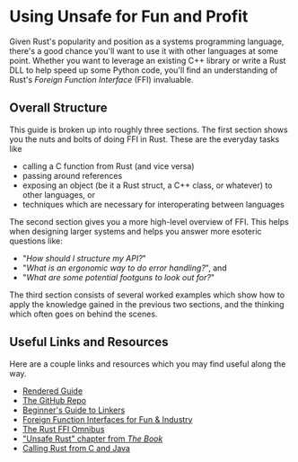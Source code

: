 # Using Unsafe for Fun and Profit

Given Rust's popularity and position as a systems programming language, there's
a good chance you'll want to use it with other languages at some point. Whether
you want to leverage an existing C++ library or write a Rust DLL to help speed
up some Python code, you'll find an understanding of Rust's *Foreign Function 
Interface* (FFI) invaluable.

## Overall Structure

This guide is broken up into roughly three sections. The first section shows you
the nuts and bolts of doing FFI in Rust. These are the everyday tasks like 

- calling a C function from Rust (and vice versa)
- passing around references
- exposing an object (be it a Rust struct, a C++ class, or whatever) to other 
  languages, or
- techniques which are necessary for interoperating between languages

The second section gives you a more high-level overview of FFI. This helps when
designing larger systems and helps you answer more esoteric questions like:

- "*How should I structure my API?*" 
- "*What is an ergonomic way to do error handling?*", and
- "*What are some potential footguns to look out for?*"

The third section consists of several worked examples which show how to apply
the knowledge gained in the previous two sections, and the thinking which often
goes on behind the scenes.

## Useful Links and Resources

Here are a couple links and resources which you may find useful along the way.

- [Rendered Guide](https://michael-f-bryan.github.io/rust-ffi-guide/)
- [The GitHub Repo](https://github.com/Michael-F-Bryan/rust-ffi-guide)
- [Beginner's Guide to Linkers](http://www.lurklurk.org/linkers/linkers.html)
- [Foreign Function Interfaces for Fun & Industry](https://spin.atomicobject.com/2013/02/15/ffi-foreign-function-interfaces/)
- [The Rust FFI Omnibus](http://jakegoulding.com/rust-ffi-omnibus/)
- ["Unsafe Rust" chapter from *The Book*](https://doc.rust-lang.org/book/second-edition/ch19-01-unsafe-rust.html)
- [Calling Rust from C and Java](https://speakerdeck.com/dbrgn/calling-rust-from-c-and-java)
